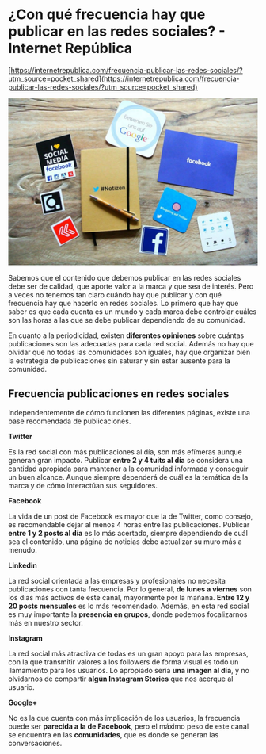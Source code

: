 # ¿Con qué frecuencia hay que publicar en las redes sociales? - Internet República

[https://internetrepublica.com/frecuencia-publicar-las-redes-sociales/?utm_source=pocket_shared](https://internetrepublica.com/frecuencia-publicar-las-redes-sociales/?utm_source=pocket_shared)

![pexels-photo-266246-e1516008150397.jpeg](%C2%BFCon%20que%CC%81%20frecuencia%20hay%20que%20publicar%20en%20las%20redes%201a7f44485aa98169b4d4c3b6dca23dc0/pexels-photo-266246-e1516008150397.jpeg)

Sabemos que el contenido que debemos publicar en las redes sociales debe ser de calidad, que aporte valor a la marca y que sea de interés. Pero a veces no tenemos tan claro cuándo hay que publicar y con qué frecuencia hay que hacerlo en redes sociales. Lo primero que hay que saber es que cada cuenta es un mundo y cada marca debe controlar cuáles son las horas a las que se debe publicar dependiendo de su comunidad.

En cuanto a la periodicidad, existen **diferentes opiniones** sobre cuántas publicaciones son las adecuadas para cada red social. Además no hay que olvidar que no todas las comunidades son iguales, hay que organizar bien la estrategia de publicaciones sin saturar y sin estar ausente para la comunidad.

## Frecuencia publicaciones en redes sociales

Independentemente de cómo funcionen las diferentes páginas, existe una base recomendada de publicaciones.

**Twitter**

Es la red social con más publicaciones al día, son más efímeras aunque generan gran impacto. Publicar **entre 2 y 4 tuits al día** se considera una cantidad apropiada para mantener a la comunidad informada y conseguir un buen alcance. Aunque siempre dependerá de cuál es la temática de la marca y de cómo interactúan sus seguidores.

**Facebook**

La vida de un post de Facebook es mayor que la de Twitter, como consejo, es recomendable dejar al menos 4 horas entre las publicaciones. Publicar **entre 1 y 2 posts al día** es lo más acertado, siempre dependiendo de cuál sea el contenido, una página de noticias debe actualizar su muro más a menudo.

**Linkedin**

La red social orientada a las empresas y profesionales no necesita publicaciones con tanta frecuencia. Por lo general, **de lunes a viernes** son los días más activos de este canal, mayormente por la mañana. **Entre 12 y 20 posts mensuales** es lo más recomendado. Además, en esta red social es muy importante la **presencia en grupos**, donde podemos focalizarnos más en nuestro sector.

**Instagram**

La red social más atractiva de todas es un gran apoyo para las empresas, con la que transmitir valores a los followers de forma visual es todo un llamamiento para los usuarios. Lo apropiado sería **una imagen al día**, y no olvidarnos de compartir **algún Instagram Stories** que nos acerque al usuario.

**Google+**

No es la que cuenta con más implicación de los usuarios, la frecuencia puede ser **parecida a la de Facebook**, pero el máximo peso de este canal se encuentra en las **comunidades**, que es donde se generan las conversaciones.